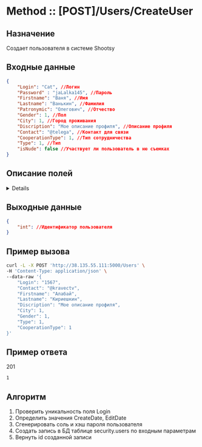 # Method :: [POST]/Users/CreateUser

## Назначение

Создает пользователя в системе Shootsy

## Входные данные

```json
{
    "Login": "Cat", //Логин
    "Password" : "jaLalka145", //Пароль
    "Firstname": "Ваня", //Имя
    "Lastname": "Ванькин", //Фамилия
    "Patronymic": "Олегович", //Отчество
    "Gender": 1, //Пол
    "City": 1, //Город проживания
    "Discription": "Мое описание профиля", //Описание профиля
    "Contact": "@telega", //Контакт для связи
    "CooperationType": 1, //Тип сотрудничества
    "Type": 1, //Тип
    "isNude": false //Участвует ли пользователь в ню съемках
}
```

## Описание полей

<details>

|Поле       |Тип данных |Обязательность|Описание           |Варианты значений|Ограничения            |
|:---------:|:---------:|:----------:  |:----------------: |:----------:     |:----------:           |
| Login     | string    | Да           | Логин| "Login"         | Должно быть уникальным<br> =<50 символов|
| Password  | string    | Да           | Пароль | "jaLalka145" | 1. Больше 7 символов,<br> 2. Минимум одна цифра, <br> Заглавную букву| 
| Firstname | string    | Да           | Имя | "Ваня" | =<50 символов |
| Lastname | string    | Да           | Фамилия | "Ванькин" | =<50 символов |
| Patronymic | string    | Нет           | Отчество | "Олегович" | =<50 символов |
| Gender | int    | Да           | Пол | 1 - Мужской <br> 2 - Женский | Нет |
| City | int    | Да           | Город проживания | 1 - Новосибирск <br> 2 - Барнаул | Нет |
| Discription | string    | Нет           | Описание профиля | "Тут мое описание" | =<250 символов | 
| Contact | string    | Нет           | Контакт для связи | "@telega" | =<100 символов |
| CooperationType | int    | Да           | Тип ТФП сотрудничества | 1 - Расходы оплачивает модель <br> 2 - Расходы оплачивает фотограф <br> 3 - Расходы оплачиваются поровну| Нет | 
| Type | int    | Да           | Тип учетной записи | 1 - Фотограф<br> 2 - Модель<br> 3 - Визажист  | Нет | 
| isNude | bool    | Нет           | Участвует ли пользователь в ню съемках | False, True  | Нет | 

</details>


## Выходные данные
```json
{
	"int": //Идентификатор пользователя
}
```

## Пример вызова

```bash
curl -L -X POST 'http://38.135.55.111:5000/Users' \
-H 'Content-Type: application/json' \
--data-raw '{
    "Login": "1567",
    "Contact": "@kravectv",
    "Firstname": "Алабай",    
    "Lastname": "Кириешкин",
    "Discription": "Мое описание профиля",
    "City": 1,
    "Gender": 1,
    "Type": 1,
    "CooperationType": 1
}'
```

## Пример ответа

201

```bash
1
```

## Алгоритм

1. Проверить уникальность поля Login
2. Определить значения CreateDate, EditDate
3. Сгенерировать соль и хэш пароля пользователя
4. Создать запись в БД таблице security.users по входным параметрам
5. Вернуть id созданной записи

